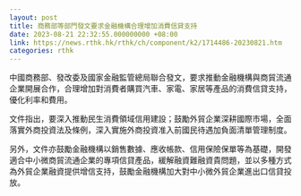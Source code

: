 ```yaml
---
layout: post
title: 商務部等部門發文要求金融機構合理增加消費信貸支持
date: 2023-08-21 22:32:55.000000000 +08:00
link: https://news.rthk.hk/rthk/ch/component/k2/1714486-20230821.htm
categories: rthk
---
```


中國商務部、發改委及國家金融監管總局聯合發文，要求推動金融機構與商貿流通企業開展合作，合理增加對消費者購買汽車、家電、家居等產品的消費信貸支持，優化利率和費用。

文件指出，要深入推動民生消費領域信用建設；鼓勵外貿企業深耕國際市場，全面落實外商投資法及條例，深入實施外商投資准入前國民待遇加負面清單管理制度。

另外，文件亦鼓勵金融機構以銷售數據、應收帳款、信用保險保單等為基礎，開發適合中小微商貿流通企業的專項信貸產品，緩解融資難融資貴問題，並以多種方式為外貿企業融資提供增信支持，鼓勵金融機構加大對中小微外貿企業進出口信貸投放。
